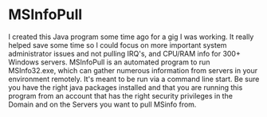 # MSInfoPull
I created this Java program some time ago for a gig I was working. It really helped save some time so I could focus on more important system administrator issues and not pulling IRQ's, and CPU/RAM info for 300+ Windows servers. MSInfoPull is an automated program to run MSInfo32.exe, which can gather numerous information from servers in your environment remotely. It's meant to be run via a command line start. Be sure you have the right java packages installed and that you are running this program from an account that has the right security privileges in the Domain and on the Servers you want to pull MSinfo from.
